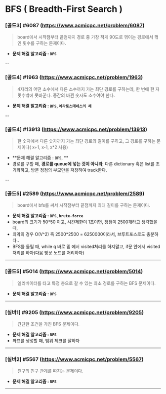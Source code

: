 # BFS ( Breadth-First Search )

### [골드3] #6087 (https://www.acmicpc.net/problem/6087)

> board에서 시작점부터 끝점까지 경로 중 가장 적게 90도로 꺾이는 경로에서 꺾인 횟수를 구하는 문제이다.

* **문제 해결 알고리즘 : ```BFS```**

--

### [골드4] #1963 (https://www.acmicpc.net/problem/1963)

> 4자리의 어떤 소수에서 다른 소수까지 가는 최단 경로를 구하는데, 한 번에 한 자릿수밖에 못바꾼다. 중간의 바뀐 숫자도 소수여야 한다. 

* **문제 해결 알고리즘 : ```BFS```, ```에라토스테네스의 체```**

--

### [골드4] #13913 (https://www.acmicpc.net/problem/13913)

> 한 숫자에서 다른 숫자까지 가는 최단 경로의 길이를 구하고, 그 경로를 구하는 문제이다( x+1, x-1, x*2 사용)

* **문제 해결 알고리즘 : ```BFS```, **
* 경로를 구할 때, **경로를 queue에 넣는 것이 아니라**, 다른 dictionary 혹은 list를 초기화하고, 방문 정점의 부모만을 저장하여 track한다.

--

### [골드5] #2589 (https://www.acmicpc.net/problem/2589)

> board에서 bfs를 써서 시작점부터 끝점까지 최대 길이를 구하는 문제이다.

* **문제 해결 알고리즘 : ```BFS```, ```brute-force```**
* board의 크기가 50*50 이고, 시간제한이 1초이면, 정점이 2500개라고 생각했을 때, 
* 최악의 경우 O(V^2) 즉 2500*2500 = 6250000이라서, 브루트포스로도 충분하다..
* BFS를 돌릴 때, while q 바로 밑 에서 visited처리를 하지말고, if문 안에서 visited처리를 하자(다음 방문 노드를 처리하자)

---

### [골드5] #5014 (https://www.acmicpc.net/problem/5014)

> 엘리베이터를 타고 특정 층으로 갈 수 있는 최소 경로를 구하는 BFS 문제이다.

* **문제 해결 알고리즘 : ```BFS```**

---

### [실버1] #9205 (https://www.acmicpc.net/problem/9205)

> 간단한 조건을 가진 BFS 문제이다.
 
* **문제 해결 알고리즘 : ```BFS```**
* 좌표를 생성할 때, 범위 체크를 잘하자

---

### [실버2] #5567 (https://www.acmicpc.net/problem/5567)

> 친구의 친구 관계를 따지는 문제이다.

* **문제 해결 알고리즘 : ```BFS```**

---

